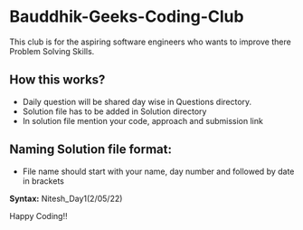 # Bauddhik-Geeks-Coding-Club

This club is for the aspiring software engineers who wants to improve there Problem Solving Skills.

## How this works?

- Daily question will be shared day wise in Questions directory.
- Solution file has to be added in Solution directory 
- In solution file mention your code, approach and submission link


## Naming Solution file format: 

- File name should start with your name, day number and  followed by date in brackets

**Syntax:** Nitesh_Day1(2/05/22)


Happy Coding!!
